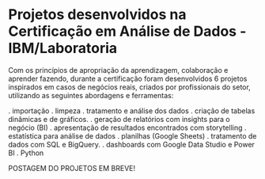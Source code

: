 # Projetos desenvolvidos na Certificação em Análise de Dados - IBM/Laboratoria

Com os princípios de apropriação da aprendizagem, colaboração e aprender fazendo, durante a certificação foram desenvolvidos 6 projetos inspirados em casos de negócios reais, criados por profissionais do setor, utilizando as seguintes abordagens e ferramentas: 

. importação
. limpeza
. tratamento e análise dos dados
. criação de tabelas dinâmicas e de gráficos.
. geração de relatórios com insights para o negócio (BI)
. apresentação de resultados encontrados com storytelling
. estatística para análise de dados
. planilhas (Google Sheets)
. tratamento de dados com SQL e BigQuery.
. dashboards com Google Data Studio e Power BI
. Python

POSTAGEM DO PROJETOS EM BREVE!
